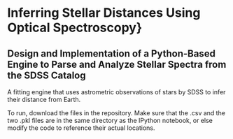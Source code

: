# Inferring Stellar Distances Using Optical Spectroscopy}
## Design and Implementation of a Python-Based Engine to Parse and Analyze Stellar Spectra from the SDSS Catalog

A fitting engine that uses astrometric observations of stars by SDSS to infer their distance from Earth.

To run, download the files in the repository. Make sure that the .csv and the two .pkl files are in the same directory as the IPython notebook, or else modify the code to reference their actual locations.
